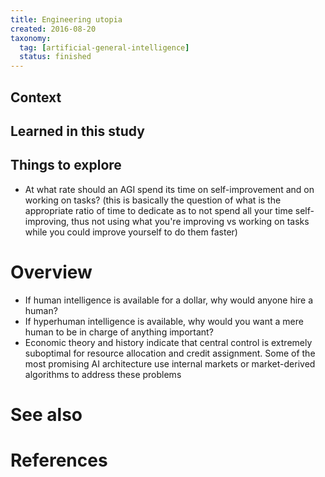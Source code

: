 ```yaml
---
title: Engineering utopia
created: 2016-08-20
taxonomy:
  tag: [artificial-general-intelligence]
  status: finished
---
```


## Context

## Learned in this study

## Things to explore
* At what rate should an AGI spend its time on self-improvement and on working on tasks? (this is basically the question of what is the appropriate ratio of time to dedicate as to not spend all your time self-improving, thus not using what you're improving vs working on tasks while you could improve yourself to do them faster)

# Overview
* If human intelligence is available for a dollar, why would anyone hire a human?
* If hyperhuman intelligence is available, why would you want a mere human to be in charge of anything important?
* Economic theory and history indicate that central control is extremely suboptimal for resource allocation and credit assignment. Some of the most promising AI architecture use internal markets or market-derived algorithms to address these problems

# See also

# References
